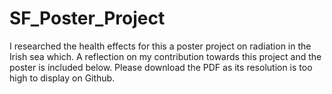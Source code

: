 # SF_Poster_Project
I researched the health effects for this a poster project on radiation in the Irish sea which. A reflection on my contribution towards this project and the poster is included below. Please download the PDF as its resolution is too high to display on Github.
